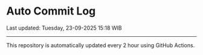 # Auto Commit Log

Last updated: Tuesday, 23-09-2025 15:18 WIB

---

This repository is automatically updated every 2 hour using GitHub Actions.
